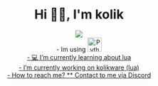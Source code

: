 <h1 align="center">Hi 👋🏻, I'm kolik</h1>

<div align="center">
      <img src="https://lanyard-profile-readme.vercel.app/api/837817581507313724?theme=dark&bg=2f3136&animated=true&hideDiscrim=true&borderRadius=30px&idleMessage=Probably%20doing%20something%20else">
   </a>
   </br>
- Im using <a href="https://emoji.gg/emoji/9873-python-logo"><img src="https://cdn3.emoji.gg/emojis/9873-python-logo.png" width="32px" height="32px" alt="Python_Logo">
   </br>
- 💻 I’m currently learning about lua
     </br>
-  I’m currently working on kolikware (lua)
   </br>
-  How to reach me? ** Contact to me via <a href="https://discord.com/users/837817581507313724" target="_blank">Discord</a> 





<div align="center">
